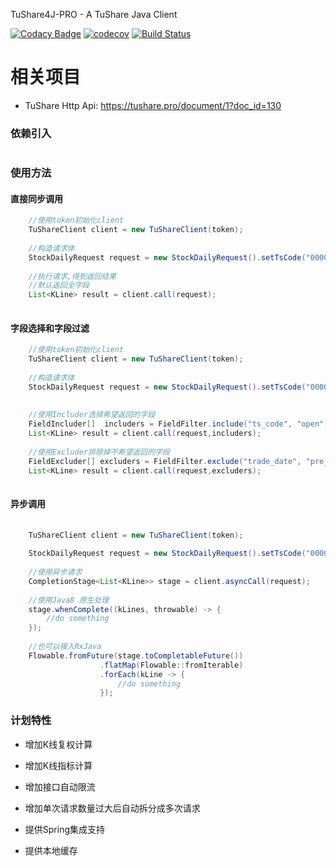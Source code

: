 TuShare4J-PRO     -     A TuShare Java Client

[![Codacy Badge](https://api.codacy.com/project/badge/Grade/47149da913294140a3e364c861ef823d)](https://app.codacy.com/app/KinoamyFx/tushare4j-pro?utm_source=github.com&utm_medium=referral&utm_content=KinoamyFx/tushare4j-pro&utm_campaign=Badge_Grade_Dashboard)
[![codecov](https://codecov.io/gh/KinoamyFx/tushare4j-pro/branch/master/graph/badge.svg)](https://codecov.io/gh/KinoamyFx/tushare4j-pro)
[![Build Status](https://www.travis-ci.org/KinoamyFx/tushare4j-pro.svg?branch=master)](https://www.travis-ci.org/KinoamyFx/tushare4j-pro)

# 相关项目
- TuShare Http Api: https://tushare.pro/document/1?doc_id=130

### 依赖引入
```xml
```

### 使用方法

#### 直接同步调用
```java
    //使用token初始化client
    TuShareClient client = new TuShareClient(token);
    
    //构造请求体
    StockDailyRequest request = new StockDailyRequest().setTsCode("000001.SZ");
    
    //执行请求,得到返回结果
    //默认返回全字段
    List<KLine> result = client.call(request);
    
```

#### 字段选择和字段过滤
```java
    //使用token初始化client
    TuShareClient client = new TuShareClient(token);
    
    //构造请求体
    StockDailyRequest request = new StockDailyRequest().setTsCode("000001.SZ");
    
    
    //使用Includer选择希望返回的字段
    FieldIncluder[]  includers = FieldFilter.include("ts_code", "open");
    List<KLine> result = client.call(request,includers);
    
    //使用Excluder排除掉不希望返回的字段
    FieldExcluder[] excluders = FieldFilter.exclude("trade_date", "pre_close");
    List<KLine> result = client.call(request,excluders);
       
```


#### 异步调用
```java
    
    TuShareClient client = new TuShareClient(token);
    
    StockDailyRequest request = new StockDailyRequest().setTsCode("000001.SZ");
    
    //使用异步请求
    CompletionStage<List<KLine>> stage = client.asyncCall(request);
    
    //使用Java8 原生处理
    stage.whenComplete((kLines, throwable) -> {
        //do something
    });
    
    //也可以接入RxJava
    Flowable.fromFuture(stage.toCompletableFuture())
                    .flatMap(Flowable::fromIterable)
                    .forEach(kLine -> {
                        //do something
                    });
```

### 计划特性

- 增加K线复权计算
- 增加K线指标计算
- 增加接口自动限流
- 增加单次请求数量过大后自动拆分成多次请求

- 提供Spring集成支持
- 提供本地缓存
